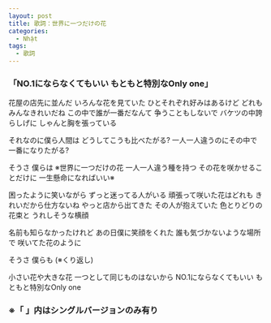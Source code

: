 ```yaml
---
layout: post
title: 歌詞：世界に一つだけの花
categories:
  - Nhật
tags:
  - 歌詞
---
```


### 「NO.1にならなくてもいい もともと特別なOnly one」

花屋の店先に並んだ
いろんな花を見ていた
ひとそれぞれ好みはあるけど
どれもみんなきれいだね
この中で誰が一番だなんて
争うこともしないで
バケツの中誇らしげに
しゃんと胸を張っている

それなのに僕ら人間は
どうしてこうも比べたがる?
一人一人違うのにその中で
一番になりたがる?

そうさ 僕らは
※世界に一つだけの花
一人一人違う種を持つ
その花を咲かせることだけに
一生懸命になればいい※

困ったように笑いながら
ずっと迷ってる人がいる
頑張って咲いた花はどれも
きれいだから仕方ないね
やっと店から出てきた
その人が抱えていた
色とりどりの花束と
うれしそうな横顔

名前も知らなかったけれど
あの日僕に笑顔をくれた
誰も気づかないような場所で
咲いてた花のように

そうさ 僕らも
(※くり返し)

小さい花や大きな花
一つとして同じものはないから
NO.1にならなくてもいい
もともと特別なOnly one

### ※「 」内はシングルバージョンのみ有り